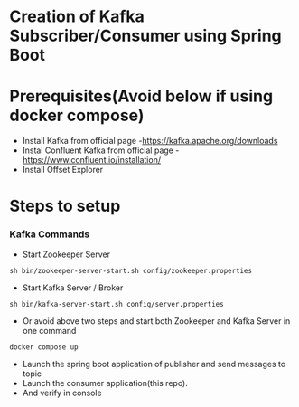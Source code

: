 # Creation of Kafka Subscriber/Consumer using Spring Boot

# Prerequisites(Avoid below if using docker compose)

* Install Kafka from official page -https://kafka.apache.org/downloads
* Instal Confluent Kafka from official page -https://www.confluent.io/installation/
* Install Offset Explorer

# Steps to setup

### Kafka Commands
* Start Zookeeper Server
~~~
sh bin/zookeeper-server-start.sh config/zookeeper.properties
~~~
* Start Kafka Server / Broker
~~~
sh bin/kafka-server-start.sh config/server.properties
~~~

* Or avoid above two steps and start both Zookeeper and Kafka Server in one command
~~~
docker compose up
~~~
* Launch the spring boot application of publisher and send messages to topic
* Launch the consumer application(this repo).
* And verify in console
